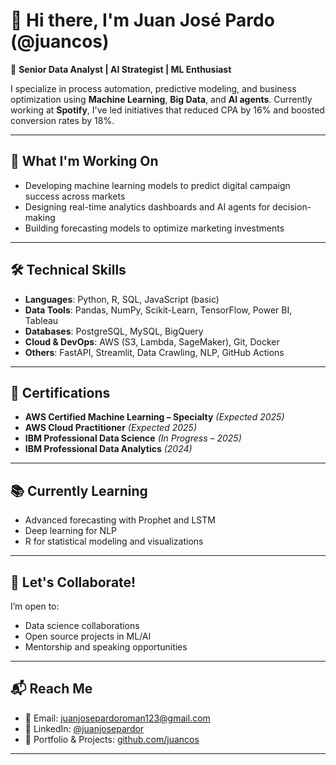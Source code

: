 # 👋 Hi there, I'm Juan José Pardo (@juancos)

🎯 **Senior Data Analyst | AI Strategist | ML Enthusiast**

I specialize in process automation, predictive modeling, and business optimization using **Machine Learning**, **Big Data**, and **AI agents**. Currently working at **Spotify**, I've led initiatives that reduced CPA by 16% and boosted conversion rates by 18%.

---

## 🚀 What I'm Working On
- Developing machine learning models to predict digital campaign success across markets
- Designing real-time analytics dashboards and AI agents for decision-making
- Building forecasting models to optimize marketing investments

---

## 🛠️ Technical Skills
- **Languages**: Python, R, SQL, JavaScript (basic)
- **Data Tools**: Pandas, NumPy, Scikit-Learn, TensorFlow, Power BI, Tableau
- **Databases**: PostgreSQL, MySQL, BigQuery
- **Cloud & DevOps**: AWS (S3, Lambda, SageMaker), Git, Docker
- **Others**: FastAPI, Streamlit, Data Crawling, NLP, GitHub Actions

---

## 📜 Certifications
- **AWS Certified Machine Learning – Specialty** *(Expected 2025)*
- **AWS Cloud Practitioner** *(Expected 2025)*
- **IBM Professional Data Science** *(In Progress – 2025)*
- **IBM Professional Data Analytics** *(2024)*

---

## 📚 Currently Learning
- Advanced forecasting with Prophet and LSTM
- Deep learning for NLP
- R for statistical modeling and visualizations

---

## 🤝 Let's Collaborate!
I’m open to:
- Data science collaborations
- Open source projects in ML/AI
- Mentorship and speaking opportunities

---

## 📬 Reach Me
- 📧 Email: juanjosepardoroman123@gmail.com  
- 💼 LinkedIn: [@juanjosepardor](https://linkedin.com/in/juanjosepardor)  
- 🧠 Portfolio & Projects: [github.com/juancos](https://github.com/juancos)

---

<!-- 
This is a special repository because its README.md appears on your GitHub profile!
-->

